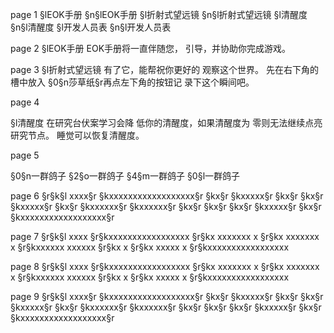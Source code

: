 









page 1
§lEOK手册
§n§lEOK手册
§l折射式望远镜
§n§l折射式望远镜
§l清醒度
§n§l清醒度
§l开发人员表
§n§l开发人员表

page 2
§lEOK手册
    EOK手册将一直伴随您，
引导，并协助你完成游戏。






page 3
§l折射式望远镜
    有了它，能帮祝你更好的
观察这个世界。
    先在右下角的槽中放入
§0§n莎草纸§r再点左下角的按钮记
录下这个瞬间吧。



page 4

§l清醒度
    在研究台伏案学习会降
低你的清醒度，如果清醒度为
零则无法继续点亮研究节点。
    睡觉可以恢复清醒度。



page 5

§0§n一群鸽子
§2§o一群鸽子
§4§m一群鸽子
§0§l一群鸽子




page 6
§r§k§l xxxx§r
§kxxxxxxxxxxxxxxxxxx§r
§kx§r        §kxxxxx§r        §kx§r
§kx§r        §kxxxxx§r        §kx§r
§kxxxxxx§r        §kxxxxxx§r
§kx§r                        §kx§r
§kx§r        §kxxxxx§r        §kx§r
§kxxxxxxxxxxxxxxxxxx§r

page 7
§r§k§l xxxx
§r§kxxxxxxxxxxxxxxxxx
§r§kx    xxxxxxx    x
§r§kx    xxxxxxx    x
§r§kxxxxxx     xxxxxx
§r§kx               x
§r§kx     xxxxx     x
§r§kxxxxxxxxxxxxxxxxx

page 8
§r§k§l xxxx
§r§kxxxxxxxxxxxxxxxxx
§r§kx    xxxxxxx    x
§r§kx    xxxxxxx    x
§r§kxxxxxx     xxxxxx
§r§kx               x
§r§kx     xxxxx     x
§r§kxxxxxxxxxxxxxxxxx

page 9
§r§k§l xxxx§r
§kxxxxxxxxxxxxxxxxxx§r
§kx§r        §kxxxxx§r        §kx§r
§kx§r        §kxxxxx§r        §kx§r
§kxxxxxx§r        §kxxxxxx§r
§kx§r                        §kx§r
§kx§r        §kxxxxx§r        §kx§r
§kxxxxxxxxxxxxxxxxxx§r
